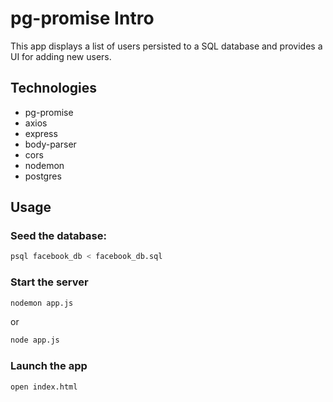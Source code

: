 # pg-promise Intro

This app displays a list of users persisted to a SQL database and provides a UI for adding new users.

## Technologies

- pg-promise
- axios
- express
- body-parser
- cors
- nodemon
- postgres

## Usage

### Seed the database:

```bash
psql facebook_db < facebook_db.sql
```

### Start the server

```bash
nodemon app.js
```

or

```bash
node app.js
```

### Launch the app

```bash
open index.html
```

